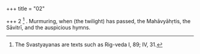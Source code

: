 +++
title = "02"

+++
2 [^2] . Murmuring, when (the twilight) has passed, the Mahāvyāhṛtis, the Sāvitrī, and the auspicious hymns.


[^2]:  The Svastyayanas are texts such as Rig-veda I, 89; IV, 31.
